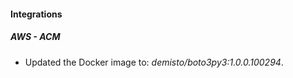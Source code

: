 
#### Integrations

##### AWS - ACM

- Updated the Docker image to: *demisto/boto3py3:1.0.0.100294*.
